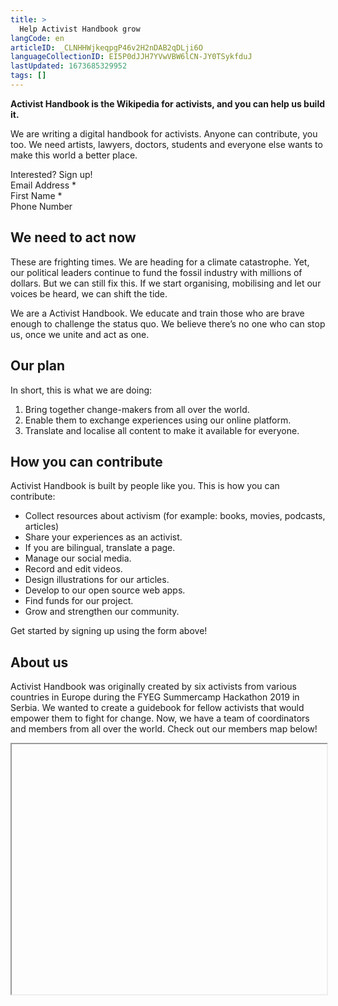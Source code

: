 ```yaml
---
title: >
  Help Activist Handbook grow
langCode: en
articleID: _CLNHHWjkeqpgP46v2H2nDAB2qDLji6O
languageCollectionID: EI5P0dJJH7YVwVBW6lCN-JY0TSykfduJ
lastUpdated: 1673685329952
tags: []
---
```


**Activist Handbook is the Wikipedia for activists, and you can help us build it.**

We are writing a digital handbook for activists. Anyone can contribute, you too. We need artists, lawyers, doctors, students and everyone else wants to make this world a better place.

<div><div><div>Interested? Sign up!</div><div>Email Address <span>*</span></div><div>First Name <span>*</span></div><div>Phone Number</div><div><div></div><div></div></div><div></div><div></div></div></div>

## We need to act now

These are frighting times. We are heading for a climate catastrophe. Yet, our political leaders continue to fund the fossil industry with millions of dollars. But we can still fix this. If we start organising, mobilising and let our voices be heard, we can shift the tide.

We are a Activist Handbook. We educate and train those who are brave enough to challenge the status quo. We believe there’s no one who can stop us, once we unite and act as one.

## Our plan

In short, this is what we are doing:

1.  Bring together change-makers from all over the world.
2.  Enable them to exchange experiences using our online platform.
3.  Translate and localise all content to make it available for everyone.

## How you can contribute

Activist Handbook is built by people like you. This is how you can contribute:

-   Collect resources about activism (for example: books, movies, podcasts, articles)
-   Share your experiences as an activist.
-   If you are bilingual, translate a page.
-   Manage our social media.
-   Record and edit videos.
-   Design illustrations for our articles.
-   Develop to our open source web apps.
-   Find funds for our project.
-   Grow and strengthen our community.

Get started by signing up using the form above!

## About us

Activist Handbook was originally created by six activists from various countries in Europe during the FYEG Summercamp Hackathon 2019 in Serbia. We wanted to create a guidebook for fellow activists that would empower them to fight for change. Now, we have a team of coordinators and members from all over the world. Check out our members map below!

<iframe width="100%" height="400px"></iframe>
